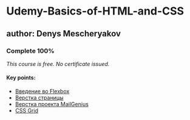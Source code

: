 # Udemy-Basics-of-HTML-and-CSS  
## author: Denys Mescheryakov  
### Complete 100%  
  
_This course is free. No certificate issued._  
  
#### Key points:
 - [Введение во Flexbox](https://github.com/progerSapog/Udemy-Basics-of-HTML-and-CSS-ru/tree/main/%D0%A0%D0%B0%D0%B7%D0%B4%D0%B5%D0%BB%202:%20%D0%9E%D1%81%D0%BD%D0%BE%D0%B2%D1%8B%20CSS/13.%20%D0%92%D0%B2%D0%B5%D0%B4%D0%B5%D0%BD%D0%B8%D0%B5%20%D0%B2%D0%BE%20Flexbox)
 - [Верстка страницы](https://github.com/progerSapog/Udemy-Basics-of-HTML-and-CSS-ru/tree/main/%D0%A0%D0%B0%D0%B7%D0%B4%D0%B5%D0%BB%203:%20%D0%92%D0%B5%D1%80%D1%81%D1%82%D0%BA%D0%B0%20%D1%81%D1%82%D1%80%D0%B0%D0%BD%D0%B8%D1%86%D1%8B/20.%20%D0%A4%D0%B8%D0%BD%D0%B0%D0%BB%D1%8C%D0%BD%D1%8B%D0%B9%20%D0%BF%D1%80%D0%BE%D0%B5%D0%BA%D1%82)
 - [Верстка проекта MailGenius](https://github.com/progerSapog/Udemy-Basics-of-HTML-and-CSS-ru/tree/main/%D0%A0%D0%B0%D0%B7%D0%B4%D0%B5%D0%BB%204:%20%D0%92%D0%B5%D1%80%D1%81%D1%82%D0%BA%D0%B0%20%D0%BF%D1%80%D0%BE%D0%B5%D0%BA%D1%82%D0%B0%20MailGenius/25.%20%D0%9F%D1%80%D0%BE%D0%B5%D0%BA%D1%82%20MailGenius.%20Final)
 - [CSS Grid](https://github.com/progerSapog/Udemy-Basics-of-HTML-and-CSS-ru/tree/main/%D0%A0%D0%B0%D0%B7%D0%B4%D0%B5%D0%BB%205:%20CSS%20Grid)
